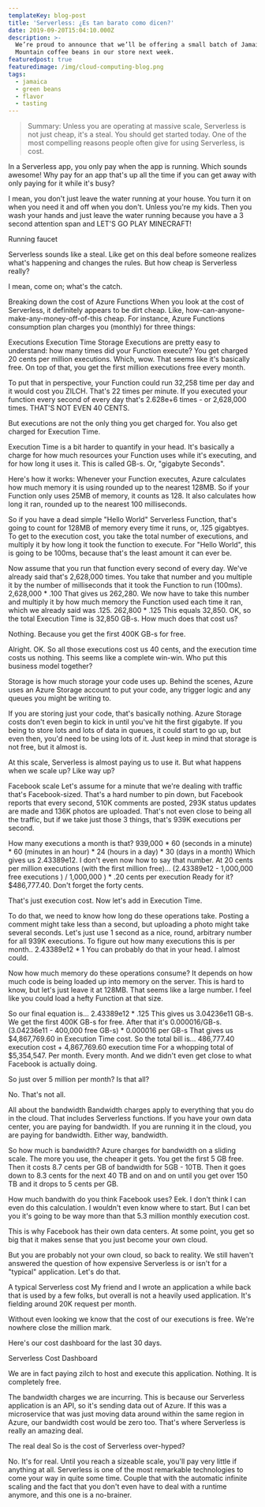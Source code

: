 ```yaml
---
templateKey: blog-post
title: 'Serverless: ¿Es tan barato como dicen?'
date: 2019-09-20T15:04:10.000Z
description: >-
  We’re proud to announce that we’ll be offering a small batch of Jamaica Blue
  Mountain coffee beans in our store next week.
featuredpost: true
featuredimage: /img/cloud-computing-blog.png
tags:
  - jamaica
  - green beans
  - flavor
  - tasting
---
```


>Summary: Unless you are operating at massive scale, Serverless is not just cheap, it's a steal. You should get started today.
One of the most compelling reasons people often give for using Serverless, is cost.


In a Serverless app, you only pay when the app is running. Which sounds awesome! Why pay for an app that's up all the time if you can get away with only paying for it while it's busy?

I mean, you don't just leave the water running at your house. You turn it on when you need it and off when you don't. Unless you're my kids. Then you wash your hands and just leave the water running because you have a 3 second attention span and LET'S GO PLAY MINECRAFT!

Running faucet

Serverless sounds like a steal. Like get on this deal before someone realizes what's happening and changes the rules. But how cheap is Serverless really?

I mean, come on; what's the catch.

Breaking down the cost of Azure Functions
When you look at the cost of Serverless, it definitely appears to be dirt cheap. Like, how-can-anyone-make-any-money-off-of-this cheap. For instance, Azure Functions consumption plan charges you (monthly) for three things:

Executions
Execution Time
Storage
Executions are pretty easy to understand: how many times did your Function execute? You get charged 20 cents per million executions. Which, wow. That seems like it's basically free. On top of that, you get the first million executions free every month.

To put that in perspective, your Function could run 32,258 time per day and it would cost you ZILCH. That's 22 times per minute. If you executed your function every second of every day that's 2.628e+6 times - or 2,628,000 times. THAT'S NOT EVEN 40 CENTS.

But executions are not the only thing you get charged for. You also get charged for Execution Time.

Execution Time is a bit harder to quantify in your head. It's basically a charge for how much resources your Function uses while it's executing, and for how long it uses it. This is called GB-s. Or, "gigabyte Seconds".

Here's how it works: Whenever your Function executes, Azure calculates how much memory it is using rounded up to the nearest 128MB. So if your Function only uses 25MB of memory, it counts as 128. It also calculates how long it ran, rounded up to the nearest 100 milliseconds.

So if you have a dead simple "Hello World" Serverless Function, that's going to count for 128MB of memory every time it runs, or, .125 gigabtyes. To get to the execution cost, you take the total number of executions, and multiply it by how long it took the function to execute. For "Hello World", this is going to be 100ms, because that's the least amount it can ever be.

Now assume that you run that function every second of every day. We've already said that's 2,628,000 times. You take that number and you multiple it by the number of milliseconds that it took the Function to run (100ms).
2,628,000 * .100
That gives us 262,280. We now have to take this number and multiply it by how much memory the Function used each time it ran, which we already said was .125.
262,800 * .125
This equals 32,850. OK, so the total Execution Time is 32,850 GB-s. How much does that cost us?

Nothing. Because you get the first 400K GB-s for free.

Alright. OK. So all those executions cost us 40 cents, and the execution time costs us nothing. This seems like a complete win-win. Who put this business model together?

Storage is how much storage your code uses up. Behind the scenes, Azure uses an Azure Storage account to put your code, any trigger logic and any queues you might be writing to.

If you are storing just your code, that's basically nothing. Azure Storage costs don't even begin to kick in until you've hit the first gigabyte. If you being to store lots and lots of data in queues, it could start to go up, but even then, you'd need to be using lots of it. Just keep in mind that storage is not free, but it almost is.

At this scale, Serverless is almost paying us to use it. But what happens when we scale up? Like way up?

Facebook scale
Let's assume for a minute that we're dealing with traffic that's Facebook-sized. That's a hard number to pin down, but Facebook reports that every second, 510K comments are posted, 293K status updates are made and 136K photos are uploaded. That's not even close to being all the traffic, but if we take just those 3 things, that's 939K executions per second.

How many executions a month is that?
939,000 * 60 (seconds in a minute) * 60 (minutes in an hour) * 24 (hours in a day) * 30 (days in a month)
Which gives us 2.43389e12. I don't even now how to say that number. At 20 cents per million executions (with the first million free)...
(2.43389e12 - 1,000,000 free executions ) / 1,000,000 ) * .20 cents per execution
Ready for it? $486,777.40. Don't forget the forty cents.

That's just execution cost. Now let's add in Execution Time.

To do that, we need to know how long do these operations take. Posting a comment might take less than a second, but uploading a photo might take several seconds. Let's just use 1 second as a nice, round, arbitrary number for all 939K executions. To figure out how many executions this is per month..
2.43389e12 * 1
You can probably do that in your head. I almost could.

Now how much memory do these operations consume? It depends on how much code is being loaded up into memory on the server. This is hard to know, but let's just leave it at 128MB. That seems like a large number. I feel like you could load a hefty Function at that size.

So our final equation is...
2.43389e12 * .125
This gives us 3.04236e11 GB-s. We get the first 400K GB-s for free. After that it's 0.000016/GB-s.
(3.04236e11 - 400,000 free GB-s) * 0.000016 per GB-s
That gives us $4,867,769.60 in Execution Time cost. So the total bill is...
486,777.40 execution cost + 4,867,769.60 execution time
For a whopping total of $5,354,547. Per month. Every month. And we didn't even get close to what Facebook is actually doing.

So just over 5 million per month? Is that all?

No. That's not all.

All about the bandwidth
Bandwidth charges apply to everything that you do in the cloud. That includes Serverless functions. If you have your own data center, you are paying for bandwidth. If you are running it in the cloud, you are paying for bandwidth. Either way, bandwidth.

So how much is bandwidth? Azure charges for bandwidth on a sliding scale. The more you use, the cheaper it gets. You get the first 5 GB free. Then it costs 8.7 cents per GB of bandwidth for 5GB - 10TB. Then it goes down to 8.3 cents for the next 40 TB and on and on until you get over 150 TB and it drops to 5 cents per GB.

How much bandwith do you think Facebook uses? Eek. I don't think I can even do this calculation. I wouldn't even know where to start. But I can bet you it's going to be way more than that 5.3 million monthly execution cost.

This is why Facebook has their own data centers. At some point, you get so big that it makes sense that you just become your own cloud.

But you are probably not your own cloud, so back to reality. We still haven't answered the question of how expensive Serverless is or isn't for a "typical" application. Let's do that.

A typical Serverless cost
My friend and I wrote an application a while back that is used by a few folks, but overall is not a heavily used application. It's fielding around 20K request per month.

Without even looking we know that the cost of our executions is free. We're nowhere close the million mark.

Here's our cost dashboard for the last 30 days.

Serverless Cost Dashboard

We are in fact paying zilch to host and execute this application. Nothing. It is completely free.

The bandwidth charges we are incurring. This is because our Serverless application is an API, so it's sending data out of Azure. If this was a microservice that was just moving data around within the same region in Azure, our bandwidth cost would be zero too. That's where Serverless is really an amazing deal.

The real deal
So is the cost of Serverless over-hyped?

No. It's for real. Until you reach a sizeable scale, you'll pay very little if anything at all. Serverless is one of the most remarkable technologies to come your way in quite some time. Couple that with the automatic infinite scaling and the fact that you don't even have to deal with a runtime anymore, and this one is a no-brainer.
